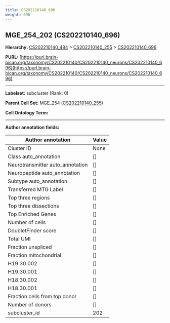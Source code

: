 ```yaml
---
title: CS202210140_696
weight: 696
---
```

## MGE_254_202 (CS202210140_696)
<b>Hierarchy: </b>
[CS202210140_484](../CS202210140_484) >
[CS202210140_255](../CS202210140_255) >
[CS202210140_696](../CS202210140_696)

**PURL:** [https://purl.brain-bican.org/taxonomy/CS202210140/CS202210140_neurons/CS202210140_696](https://purl.brain-bican.org/taxonomy/CS202210140/CS202210140_neurons/CS202210140_696)

---


**Labelset:** subcluster (Rank: 0)

**Parent Cell Set:** MGE_254 ([CS202210140_255](../CS202210140_255))



**Cell Ontology Term:** 

[MARKER GENES.]: #


---

[TRANSFERRED ANNOTATIONS.]: #


[AUTHOR ANNOTATION FIELDS.]: #


**Author annotation fields:**

| Author annotation | Value |
|-------------------|-------|
|Cluster ID|None|
|Class auto_annotation|[]|
|Neurotransmitter auto_annotation|[]|
|Neuropeptide auto_annotation|[]|
|Subtype auto_annotation|[]|
|Transferred MTG Label|[]|
|Top three regions|[]|
|Top three dissections|[]|
|Top Enriched Genes|[]|
|Number of cells|[]|
|DoubletFinder score|[]|
|Total UMI|[]|
|Fraction unspliced|[]|
|Fraction mitochondrial|[]|
|H19.30.002|[]|
|H19.30.001|[]|
|H18.30.002|[]|
|H18.30.001|[]|
|Fraction cells from top donor|[]|
|Number of donors|[]|
|subcluster_id|202|
